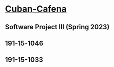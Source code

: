 # [Cuban-Cafena](https://foisal1046.github.io/Cuban-Cafena/)
## Software Project III (Spring 2023)
## 191-15-1046
## 191-15-1033
